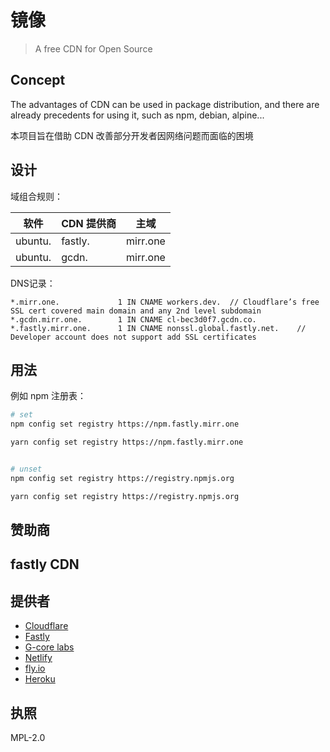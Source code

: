 # 镜像

> A free CDN for Open Source

## Concept

The advantages of CDN can be used in package distribution, and there are already precedents for using it, such as npm, debian, alpine...

本项目旨在借助 CDN 改善部分开发者因网络问题而面临的困境

## 设计

域组合规则：

软件 | CDN 提供商 | 主域
--- | --- | ---
ubuntu. | fastly. | mirr.one
ubuntu. | gcdn. | mirr.one

DNS记录：

```dns
*.mirr.one.             1 IN CNAME workers.dev.  // Cloudflare’s free SSL cert covered main domain and any 2nd level subdomain
*.gcdn.mirr.one.        1 IN CNAME cl-bec3d0f7.gcdn.co.
*.fastly.mirr.one.      1 IN CNAME nonssl.global.fastly.net.    // Developer account does not support add SSL certificates
```

## 用法

例如 npm 注册表：

```sh
# set
npm config set registry https://npm.fastly.mirr.one

yarn config set registry https://npm.fastly.mirr.one


# unset
npm config set registry https://registry.npmjs.org

yarn config set registry https://registry.npmjs.org
```

## 赞助商

fastly CDN
---
<a href="https://www.fastly.com/"></a>

## 提供者

- [Cloudflare](https://www.cloudflare.com/)
- [Fastly](https://www.fastly.com/)
- [G-core labs](https://gcorelabs.com/)
- [Netlify](https://www.netlify.com/)
- [fly.io](https://fly.io/)
- [Heroku](https://www.heroku.com/)

## 执照

MPL-2.0

